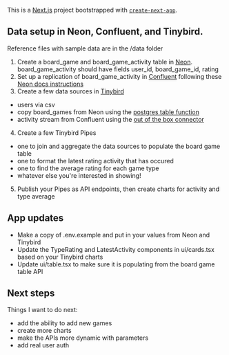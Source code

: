 This is a [Next.js](https://nextjs.org/) project bootstrapped with [`create-next-app`](https://github.com/vercel/next.js/tree/canary/packages/create-next-app).

## Data setup in Neon, Confluent, and Tinybird.

Reference files with sample data are in the /data folder

1. Create a board_game and board_game_activity table in [Neon](https://neon.tech/). board_game_activity should have fields user_id, board_game_id, rating
2. Set up a replication of board_game_activity in [Confluent](https://confluent.cloud/) following these [Neon docs instructions](https://neon.tech/docs/guides/logical-replication-kafka-confluent)
3. Create a few data sources in [Tinybird](https://tinybird.co/)
- users via csv
- copy board_games from Neon using the [postgres table function](https://www.tinybird.co/docs/ingest/postgresql)
- activity stream from Confluent using the [out of the box connector](https://www.tinybird.co/docs/ingest/confluent)
4. Create a few Tinybird Pipes
- one to join and aggregate the data sources to populate the board game table
- one to format the latest rating activity that has occured
- one to find the average rating for each game type
- whatever else you're interested in showing!
5. Publish your Pipes as API endpoints, then create charts for activity and type average

## App updates
- Make a copy of .env.example and put in your values from Neon and Tinybird
- Update the TypeRating and LatestActivity components in ui/cards.tsx based on your Tinybird charts
- Update ui/table.tsx to make sure it is populating from the board game table API

## Next steps
Things I want to do next:
- add the ability to add new games
- create more charts
- make the APIs more dynamic with parameters
- add real user auth
